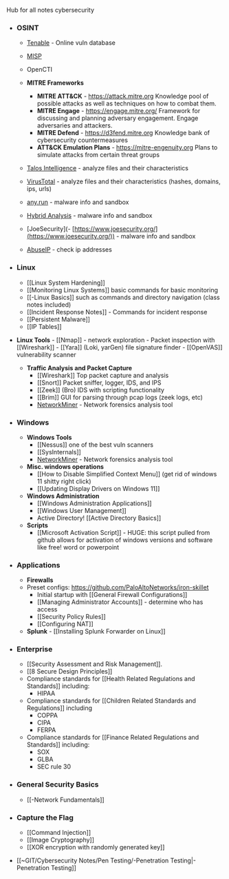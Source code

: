 Hub for all notes cybersecurity

- ### OSINT
	- [Tenable](https://www.tenable.com/plugins/was/families) - Online vuln database 
	- [MISP](https://www.misp-project.org/) 
	- OpenCTI
	- **MITRE Frameworks**
		- **MITRE ATT&CK** - https://attack.mitre.org
			Knowledge pool of possible attacks as well as techniques on how to combat them. 
		- **MITRE Engage** - https://engage.mitre.org/
			Framework for discussing and planning adversary engagement. Engage adversaries and attackers.
		- **MITRE Defend** - https://d3fend.mitre.org
			Knowledge bank of cybersecurity countermeasures
		- **ATT&CK Emulation Plans** - https://mitre-engenuity.org
			Plans to simulate attacks from certain threat groups
	- [Talos Intelligence](https://talosintelligence.com/) - analyze files and their characteristics
	- [VirusTotal](https://www.virustotal.com/gui/home/upload) - analyze files and their characteristics (hashes, domains, ips, urls)
		
	- [any.run](https://any.run/) - malware info and sandbox
	- [Hybrid Analysis]([https://www.hybrid-analysis.com/](https://www.hybrid-analysis.com/)) - malware info and sandbox
	- [JoeSecurity](- [https://www.joesecurity.org/](https://www.joesecurity.org/)) - malware info and sandbox
	
	- [AbuseIP](www.abuseipdb.com) - check ip addresses
	
- ### Linux
	- [[Linux System Hardening]]
	- [[Monitoring Linux Systems]] basic commands for basic monitoring
	- [[-Linux Basics]] such as commands and directory navigation (class notes included)
	- [[Incident Response Notes]] - Commands for incident response
	- [[Persistent Malware]]
	- [[IP Tables]]
-  **Linux Tools**
		- [[Nmap]] - network exploration
		- Packet inspection with [[Wireshark]]
		- [[Yara]] (Loki, yarGen) file signature finder 
		- [[OpenVAS]] vulnerability scanner
	- **Traffic Analysis and Packet Capture**
		- [[Wireshark]] Top packet capture and analysis
		- [[Snort]] Packet sniffer, logger, IDS, and IPS
		- [[Zeek]] (Bro) IDS with scripting functionality 
		- [[Brim]] GUI for parsing through pcap logs (zeek logs, etc)
		- [NetworkMiner](https://www.netresec.com/?page=NetworkMiner) - Network forensics analysis tool
- ### Windows
	- **Windows Tools**
		- [[Nessus]] one of the best vuln scanners
		- [[SysInternals]] 
		- [NetworkMiner](https://www.netresec.com/?page=NetworkMiner) - Network forensics analysis tool
	- **Misc. windows operations**
		- [[How to Disable Simplified Context Menu]] (get rid of windows 11 shitty right click)
		- [[Updating Display Drivers on Windows 11]]
	- **Windows Administration**
		- [[Windows Administration Applications]]
		- [[Windows User Management]]
		- Active Directory! [[Active Directory Basics]]
	- **Scripts**
		- [[Microsoft Activation Script]] - HUGE: this script pulled from github allows for activation of windows versions and software like free! word or powerpoint
- ### Applications
	- **Firewalls**
	- Preset configs: https://github.com/PaloAltoNetworks/iron-skillet
		- Initial startup with [[General Firewall Configurations]]
		- [[Managing Administrator Accounts]] - determine who has access
		- [[Security Policy Rules]]
		- [[Configuring NAT]]
	- **Splunk**
			- [[Installing Splunk Forwarder on Linux]]
- ### Enterprise 
	- [[Security Assessment and Risk Management]].
	- [[8 Secure Design Principles]]
	- Compliance standards for [[Health Related Regulations and Standards]]
		including:
		- HIPAA
	- Compliance standards for [[Children Related Standards and Regulations]]
		including 
		- COPPA
		- CIPA
		- FERPA
	- Compliance standards for [[Finance Related Regulations and Standards]]
		including:
		- SOX
		- GLBA
		- SEC rule 30
- ### General Security Basics
	- [[-Network Fundamentals]]
- ### Capture the Flag
	- [[Command Injection]]
	- [[Image Cryptography]]
	- [[XOR encryption with randomly generated key]]
- [[~GIT/Cybersecurity Notes/Pen Testing/-Penetration Testing|-Penetration Testing]]




